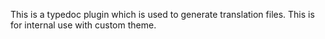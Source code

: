 This is a typedoc plugin which is used to generate translation files.
This is for internal use with custom theme.